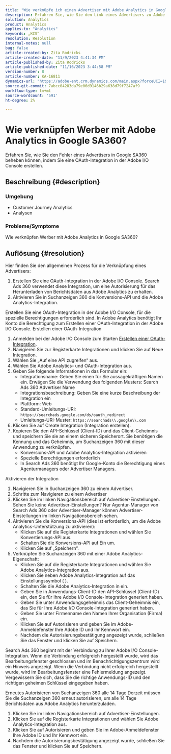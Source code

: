 ```yaml
---
title: "Wie verknüpfe ich einen Advertiser mit Adobe Analytics in Google SA360?"
description: Erfahren Sie, wie Sie den Link eines Advertisers zu Adobe Analytics beheben können.
solution: Analytics
product: Analytics
applies-to: "Analytics"
keywords: „KCS“
resolution: Resolution
internal-notes: null
bug: false
article-created-by: Zita Rodricks
article-created-date: "11/9/2023 4:41:34 PM"
article-published-by: Zita Rodricks
article-published-date: "11/16/2023 3:44:58 PM"
version-number: 8
article-number: KA-16811
dynamics-url: "https://adobe-ent.crm.dynamics.com/main.aspx?forceUCI=1&pagetype=entityrecord&etn=knowledgearticle&id=4b21d7d5-1e7f-ee11-8179-6045bd006b3d"
source-git-commit: 7abcc04283da79e06d9146b29a638d79f7247af9
workflow-type: tm+mt
source-wordcount: '591'
ht-degree: 2%

---
```


# Wie verknüpfen Werber mit Adobe Analytics in Google SA360?


Erfahren Sie, wie Sie den Fehler eines Advertisers in Google SA360 beheben können, indem Sie eine OAuth-Integration in der Adobe I/O Console erstellen.

## Beschreibung {#description}


### <b>Umgebung</b>

- Customer Journey Analytics
- Analysen




### <b>Probleme/Symptome</b>

Wie verknüpfen Werber mit Adobe Analytics in Google SA360?


## Auflösung {#resolution}


Hier finden Sie den allgemeinen Prozess für die Verknüpfung eines Advertisers:

1. Erstellen Sie eine OAuth-Integration in der Adobe I/O Console. Search Ads 360 verwendet diese Integration, um eine Autorisierung für das Herunterladen von Berichtsdaten aus Adobe Analytics zu erhalten.
2. Aktivieren Sie in Suchanzeigen 360 die Konversions-API und die Adobe Analytics-Integration.


Erstellen Sie eine OAuth-Integration in der Adobe I/O Console, für die spezielle Berechtigungen erforderlich sind. In Adobe Analytics benötigt Ihr Konto die Berechtigung zum Erstellen einer OAuth-Integration in der Adobe I/O Console. Erstellen einer OAuth-Integration

1. Anmelden bei der Adobe I/O Console zum Starten [Erstellen einer OAuth-Integration](https://developer.adobe.com/developer-console/docs/guides/#!AdobeDocs/adobeio-auth/master/AuthenticationOverview/OAuthIntegration.md).
2. Navigieren Sie zur Registerkarte Integrationen und klicken Sie auf Neue Integration.
3. Wählen Sie „Auf eine API zugreifen“ aus.
4. Wählen Sie Adobe Analytics- und OAuth-Integration aus.
5. Geben Sie folgende Informationen in das Formular ein:
   - Integrationsname: Geben Sie einen für Sie aussagekräftigen Namen ein. Erwägen Sie die Verwendung des folgenden Musters: Search Ads 360 Advertiser Name
   - Integrationsbeschreibung: Geben Sie eine kurze Beschreibung der Integration ein
   - Plattform: Web
   - Standard-Umleitungs-URI: `https://searchads.google.com/ds/oauth_redirect`
   - Umleitungs-URI-Muster: `https://searchads\\.google\\.com`
6. Klicken Sie auf Create Integration (Integration erstellen).
7. Kopieren Sie den API-Schlüssel (Client-ID) und das Client-Geheimnis und speichern Sie sie an einem sicheren Speicherort. Sie benötigen die Kennung und das Geheimnis, um Suchanzeigen 360 mit dieser Anwendung zu verknüpfen.
   - Konversions-API und Adobe Analytics-Integration aktivieren
   - Spezielle Berechtigungen erforderlich
   - In Search Ads 360 benötigt Ihr Google-Konto die Berechtigung eines Agenturmanagers oder Advertiser Managers.


Aktivieren der Integration

1. Navigieren Sie in Suchanzeigen 360 zu einem Advertiser.
2. Schritte zum Navigieren zu einem Advertiser
3. Klicken Sie im linken Navigationsbereich auf Advertiser-Einstellungen.    Sehen Sie keine Advertiser-Einstellungen? Nur Agentur-Manager von Search Ads 360 oder Advertiser-Manager können Advertiser-Einstellungen im linken Navigationsbereich sehen.
4. Aktivieren Sie die Konversions-API (dies ist erforderlich, um die Adobe Analytics-Unterstützung zu aktivieren):
   - Klicken Sie auf die Registerkarte Integrationen und wählen Sie Konvertierungs-API aus.
   - Schalten Sie die Konversions-API auf Ein um.
   - Klicken Sie auf „Speichern“.
5. Verknüpfen Sie Suchanzeigen 360 mit einer Adobe Analytics-Eigenschaft:
   - Klicken Sie auf die Registerkarte Integrationen und wählen Sie Adobe Analytics-Integration aus.
   - Klicken Sie neben Adobe Analytics-Integration auf das Einstellungssymbol ( ).
   - Schalten Sie die Adobe Analytics-Integration in ein.
   - Geben Sie in Anwendungs-Client-ID den API-Schlüssel (Client-ID) ein, den Sie für Ihre Adobe I/O Console-Integration generiert haben.
   - Geben Sie unter Anwendungsgeheimnis das Client-Geheimnis ein, das Sie für Ihre Adobe I/O Console-Integration generiert haben.
   - Geben Sie unter Firmenname den Namen Ihrer Organisation (Firma) ein.
   - Klicken Sie auf Autorisieren und geben Sie im Adobe-Anmeldefenster Ihre Adobe ID und Ihr Kennwort ein.
   - Nachdem die Autorisierungsbestätigung angezeigt wurde, schließen Sie das Fenster und klicken Sie auf Speichern.


Search Ads 360 beginnt mit der Verbindung zu Ihrer Adobe I/O Console-Integration. Wenn die Verbindung erfolgreich hergestellt wurde, wird das Bearbeitungsfenster geschlossen und im Benachrichtigungszentrum wird ein Hinweis angezeigt. Wenn die Verbindung nicht erfolgreich hergestellt wurde, wird im Bearbeitungsfenster eine Fehlermeldung angezeigt. Vergewissern Sie sich, dass Sie die richtige Anwendungs-ID und den richtigen geheimen Schlüssel eingegeben haben.

Erneutes Autorisieren von Suchanzeigen 360 alle 14 Tage Derzeit müssen Sie die Suchanzeigen 360 erneut autorisieren, um alle 14 Tage Berichtsdaten aus Adobe Analytics herunterzuladen.

1. Klicken Sie im linken Navigationsbereich auf Advertiser-Einstellungen.
2. Klicken Sie auf die Registerkarte Integrationen und wählen Sie Adobe Analytics-Integration aus.
3. Klicken Sie auf Autorisieren und geben Sie im Adobe-Anmeldefenster Ihre Adobe ID und Ihr Kennwort ein.
4. Nachdem die Autorisierungsbestätigung angezeigt wurde, schließen Sie das Fenster und klicken Sie auf Speichern.

